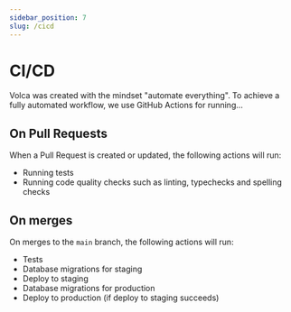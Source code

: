 ```yaml
---
sidebar_position: 7
slug: /cicd
---
```


# CI/CD

Volca was created with the mindset "automate everything". To achieve a fully automated workflow, we use GitHub Actions for running...

## On Pull Requests

When a Pull Request is created or updated, the following actions will run:

- Running tests
- Running code quality checks such as linting, typechecks and spelling checks

## On merges

On merges to the `main` branch, the following actions will run:

- Tests
- Database migrations for staging
- Deploy to staging
- Database migrations for production
- Deploy to production (if deploy to staging succeeds)